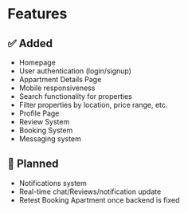 # Features

## ✅ Added
- Homepage
- User authentication (login/signup)
- Appartment Details Page
- Mobile responsiveness
- Search functionality for properties
- Filter properties by location, price range, etc.
- Profile Page
- Review System
- Booking System
- Messaging system

## 🚀 Planned
- Notifications system
- Real-time chat/Reviews/notification update
- Retest Booking Apartment once backend is fixed
